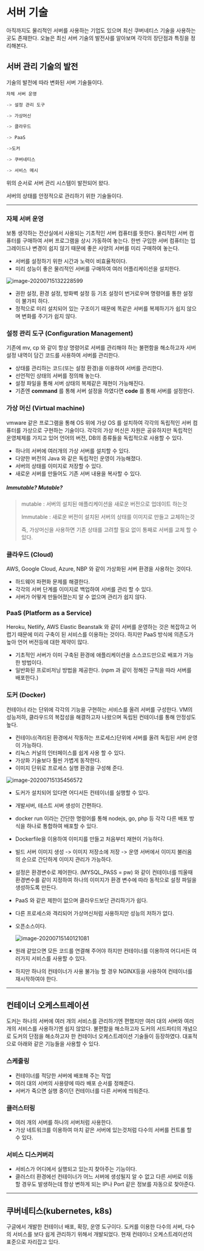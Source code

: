 # 서버 기술

 아직까지도 물리적인 서버를 사용하는 기업도 있으며 최신 쿠버네티스 기술을 사용하는 곳도 존재한다. 오늘은 최신 서버 기술의 발전사를 알아보며 각각의 장단점과 특징을 정리해본다.



## 서버 관리 기술의 발전

  기술의 발전에 따라 변화된 서버 기술들이다.

```c++
자체 서버 운영 

-> 설정 관리 도구 

-> 가상머신  

-> 클라우드 

-> PaaS 

->도커  

-> 쿠버네티스  

-> 서비스 메시
```

위의 순서로 서버 관리 시스템이 발전되어 왔다. 

서버의 상태를 안정적으로 관리하기 위한 기술들이다. 

------



### 자체 서버 운영

 보통 생각하는 전산실에서 사용되는 기초적인 서버 컴퓨터를 뜻한다. 물리적인 서버 컴퓨터를 구매하여 서버 프로그램을 상시 가동하여 놓는다. 한번 구입한 서버 컴퓨터는 업그레이드나 변경이 쉽지 않기 때문에 좋은 사양의 서버를 미리 구매하여 놓는다.

- 서버를 설정하기 위한 시간과 노력이 비효율적이다.
- 미리 성능이 좋은 물리적인 서버를 구매하여 여러 어플리케이션을 설치한다.

![image-20200715132228599](C:\Users\FlyingTW\Desktop\TIL\img\자체서버.png)

- 권한 설정, 환경 설정, 방화벽 설정 등 기초 설정이 번거로우며 명령어를 통한 설정이 불가피 하다.
- 정적으로 미리 설치되어 있는 구조이기 때문에 똑같은 서버를 복제하기가 쉽지 않으며 변화를 주기가 쉽지 않다.



### 설정 관리 도구 (Configuration Management)

 기존에 mv, cp 와 같이 항상 명령어로 서버를 관리해야 하는 불편함을 해소하고자 서버 설정 내역이 담긴 코드를 사용하여 서버를 관리한다.

- 상태를 관리하는 코드(또는 설정 환경)을 이용하여 서버를 관리한다.
- 선언적인 상태의 서버를 정의해 놓는다.
- 설정 파일을 통해 서버 상태의 복제같은 재현이 가능해진다.
- 기존엔 **command** 를 통해 서버 설정을 하였다면 **code** 를 통해 서버를 설정한다.



### 가상 머신 (Virtual machine)

 vmware 같은 프로그램을 통해 OS 위에 가상 OS 를 설치하여 각각의 독립적인 서버 컴퓨터를 가상으로 구현하는 기술이다. 각각의 가상 머신은 자원은 공유하지만 독립적인 운영체제를 가지고 있어 언어의 버전, DB의 종류들을 독립적으로 사용할 수 있다.

- 하나의 서버에 여러개의 가상 서버를 설치할 수 있다.
- 다양한 버전의 Java 와 같은 독립적인 운영이 가능해졌다.
- 서버의 상태를 이미지로 저장할 수 있다.
- 새로운 서버를 만들어도 기존 서버 내용을 복사할 수 있다.



##### Immutable? Mutable?

> mutable : 서버의 설치된 애플리케이션을 새로운 버전으로 업데이트 하는것
>
> Immutable : 새로운 버전이 설치된 서버의 상태를 이미지로 만들고 교체하는것
>
> 즉, 가상머신을 사용하면 기존 상태를 고려할 필요 없이 통째로 서버를 교체 할 수 있다.





### 클라우드 (Cloud)

 AWS, Google Cloud, Azure, NBP 와 같이 가상화된 서버 환경을 사용하는 것이다.

- 하드웨어 파편화 문제를 해결한다.
- 각각의 서버 단계를 이미지로 백업하여 서버를 관리 할 수 있다.
- 서버가 어떻게 만들어졌는지 알 수 없으며 관리가 쉽지 않다.



### PaaS (Platform as a Service)

 Heroku, Netlify, AWS Elastic Beanstalk 와 같이 서버를 운영하는 것은 복잡하고 어렵기 때문에 미리 구축이 된 서비스를 이용하는 것이다. 하지만 PaaS 방식에 의존도가 높아 언어 버전등에 대한 제약이 많다.

- 기초적인 서버가 이미 구축된 환경에 애플리케이션을 소스코드만으로 배포가 가능한 방법이다. 
- 일반화된 프로비저닝 방법을 제공한다. (npm 과 같이 정해진 규칙을 따라 서버를 배포한다.)



###  도커 (Docker)

  컨테이너 라는 단위에 각각의 기능을 구현하는 서비스를 올려 서버를 구성한다. VM의 성능저하, 클라우드의 복잡성을 해결하고자 나왔으며 독립된 컨테이너를 통해 안정성도 높다.

- 컨테이너(격리된 환경에서 작동하는 프로세스)단위에 서버를 올려 독립된 서버 운영이 가능하다.
- 리눅스 커널의 인터페이스를 쉽게 사용 할 수 있다.
- 가상화 기술보다 훨씬 가볍게 동작한다.
- 이미지 단위로 프로세스 실행 환경을 구성해 준다.

![image-20200715135456572](C:\Users\FlyingTW\Desktop\TIL\img\docker.png)

- 도커가 설치되어 있다면 어디서든 컨테이너를 실행할 수 있다.

- 개발서버, 테스트 서버 생성이 간편하다.

- docker run 이라는 간단한 명령어를 통해 nodejs, go, php 등 각각 다른 배포 방식을 하나로 통합하여 배포할 수 있다.

- Dockerfile을 이용하여 이미지를 만들고 처음부터 재현이 가능하다.

- 빌드 서버 이미지 생성 -> 이미지 저장소에 저장 -> 운영 서버에서 이미지 불러옴 의 순으로 간단하게 이미지 관리가 가능하다.

- 설정은 환경변수로 제어한다. (MYSQL_PASS = pw) 와 같이 컨테이너를 띄울때 환경변수를 같이 지정하여 하나의 이미지가 환경 변수에 따라 동적으로 설정 파일을 생성하도록 만든다.

- PaaS 와 같은 제한이 없으며 클라우드보단 관리하기가 쉽다.

- 다른 프로세스와 격리되어 가상머신처럼 사용하지만 성능의 저하가 없다.

- 오픈소스이다.

  ![image-20200715140121081](C:\Users\FlyingTW\AppData\Roaming\Typora\typora-user-images\image-20200715140121081.png)

- 원래 같았으면 모든 코드를 연결해 주어야 하지만 컨테이너를 이용하여 어디서든 여러가지 서비스를 사용할 수 있다.
- 하지만 하나의 컨테이너가 사용 불가능 할 경우 NGINX등을 사용하여 컨테이너를 재시작하여야 한다.



------

## 컨테이너 오케스트레이션

 도커는 하나의 서버에 여러 개의 서비스를 관리하기엔 편했지만 여러 대의 서버와 여러 개의 서비스를 사용하기엔 쉽지 않았다. 불편함을 해소하고자 도커의 서드파티의 개념으로 도커의 단점을 해소하고자 한 컨테이너 오케스트레이션 기술들이 등장하였다. 대표적으로 아래와 같은 기능들을 사용할 수 있다.



### 스케줄링 

-  컨테이너를 적당한 서버에 배포해 주는 작업
-  여러 대의 서버의 사용량에 따라 배포 순서를 정해준다.
-  서버가 죽으면 실행 중이던 컨테이너를 다른 서버에 띄워준다.



### 클러스터링

-  여러 개의 서버를 하나의 서버처럼 사용한다. 
-  가상 네트워크를 이용하여 마치 같은 서버에 있는것처럼 다수의 서버를 컨트롤 할 수 있다.



### 서비스 디스커버리

-  서비스가 어디에서 실행되고 있는지 찾아주는 기능이다. 
-  클러스터 환경에선 컨테이너가 어느 서버에 생성될지 알 수 없고 다른 서버로 이동할 경우도 발생하는데 항상 변하게 되는 IP나 Port 같은 정보를 자동으로 찾아준다.

------





## 쿠버네티스(kubernetes, k8s)

 구글에서 개발한 컨테이너 배포, 확장, 운영 도구이다. 도커를 이용한 다수의 서버, 다수의 서비스를 보다 쉽게 관리하기 위해서 개발되었다. 현재 컨테이너 오케스트레이션의 표준으로 자리잡고 있다.



